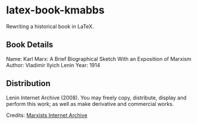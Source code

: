 # latex-book-kmabbs
Rewriting a historical book in LaTeX.

## Book Details
Name: Karl Marx: A Brief Biographical Sketch With an Exposition of Marxism
Author: Vladimir Ilyich Lenin
Year: 1914

## Distribution
Lenin Internet Archive (2008). You may freely copy, distribute, display and perform this work; as well as make derivative and commercial works.

Credits: [Marxists Internet Archive](https://www.marxists.org/archive/lenin/works/1914/granat/index.htm)
